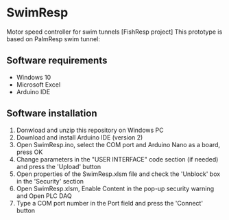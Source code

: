# SwimResp
Motor speed controller for swim tunnels [FishResp project]
This prototype is based on PalmResp swim tunnel:

## Software requirements
- Windows 10
- Microsoft Excel
- Arduino IDE

## Software installation
1. Donwload and unzip this repository on Windows PC
2. Download and install Arduino IDE (version 2)
3. Open SwimResp.ino, select the COM port and Arduino Nano as a board, press OK
4. Change parameters in the "USER INTERFACE" code section (if needed) and press the 'Upload' button
5. Open properties of the SwimResp.xlsm file and check the 'Unblock' box in the 'Security' section
6. Open SwimResp.xlsm, Enable Content in the pop-up security warning and Open PLC DAQ
7. Type a COM port number in the Port field and press the 'Connect' button